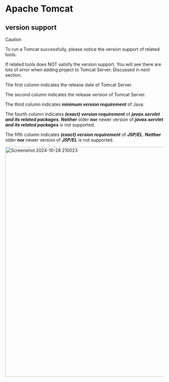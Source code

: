 # Apache Tomcat
## version support
> [!CAUTION]
> To run a Tomcat successfully, please notice the version support of related tools.
>
> If related tools does NOT satisfy the version support. You will see there are lots of error when adding project to Tomcat Server. Discussed in next section.

The first column indicates the release date of Tomcat Server.

The second column indicates the release version of Tomcat Server.

The third column indicates **_minimum version requirement_** of Java.

The fourth column indicates **_(exact) version requirement_** of **_javax.servlet and its related packages_**. **Neither** older **nor** newer version of **_javax.servlet and its related packages_** is not supported.

The fifth column indicates **_(exact) version requirement_** of **_JSP/EL_**. **Neither** older **nor** newer version of **_JSP/EL_** is not supported.

<img width="729" alt="Screenshot 2024-10-28 210023" src="https://github.com/user-attachments/assets/088f5009-2ab5-4d5b-ae5e-646815798d02">



